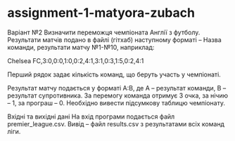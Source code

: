 # assignment-1-matyora-zubach
Варіант №2
Визначити переможця чемпіоната Англії з футболу. Результати матчів подано в файлі (гітхаб) наступному форматі – Назва команди, результати матчу №1-№10, наприклад:

  Chelsea FC,3:0,0:0,1:0,0:2,4:1,3:1,0:3,1:5,0:2,4:1

Перший рядок задає кількість команд, що беруть участь у чемпіонаті.

Результат матчу подається у форматі A:B, де А – результат команди, В – результат супротивника. За перемогу команда отримує 3 очка, за нічию – 1, за програш – 0. Необхідно вивести підсумкову таблицю чемпіонату.

Вхідні та вихідні дані
На вхід програми подається файл premier_league.csv. Вивід – файл results.csv з результатами всіх команд ліги.
